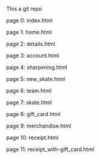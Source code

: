 This a git repo

page 0:  index.html

page 1:  home.html

page 2: details.html

page 3: account.html

page 4: sharpening.html

page 5: new_skate.html

page 6: team.html

page 7: skate.html

page 8: gift_card.html

page 9: merchandise.html

page 10: receipt.html

page 11: receipt_with-gift_card.html
